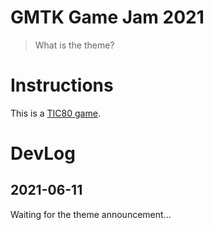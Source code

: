 # GMTK Game Jam 2021

> What is the theme?

# Instructions

This is a [TIC80 game](http://tic80.com/).

# DevLog

## 2021-06-11

Waiting for the theme announcement...
